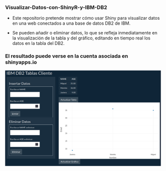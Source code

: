 ### Visualizar-Datos-con-ShinyR-y-IBM-DB2

- Este repositorio pretende mostrar cómo usar Shiny para visualizar datos en una web conectados a una base de datos DB2 de IBM.

- Se pueden añadir o eliminar datos, lo que se refleja inmediatamente en la visualización de la tabla y del gráfico, editando en tiempo real los datos en la tabla del DB2.

### El resultado puede verse en la cuenta asociada en shinyapps.io
<img src="shinyapp-ibm-db2.png"></img>

